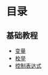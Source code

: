 # 目录

## 基础教程
* [变量](https://github.com/zhangchao1/learnNotes/blob/master/typescript/basic/variables.md)
* [枚举](https://github.com/zhangchao1/learnNotes/blob/master/typescript/basic/enum.md)
* [控制表达式](https://github.com/zhangchao1/learnNotes/blob/master/typescript/basic/control.md)